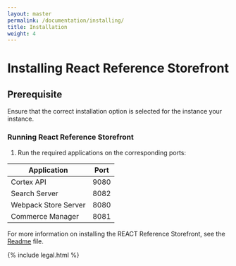 ```yaml
---
layout: master
permalink: /documentation/installing/
title: Installation
weight: 4
---
```

# Installing React Reference Storefront

## Prerequisite

Ensure that the correct installation option is selected for the instance your instance.

### Running React Reference Storefront

1. Run the required applications on the corresponding ports:

|  Application| Port|
|--|--|
|Cortex API| 9080|
|Search Server| 8082|
|Webpack Store Server|8080|
|Commerce Manager|8081|


For more information on installing the REACT Reference Storefront, see the [Readme](https://github.com/elasticpath/react-pwa-reference-storefront/blob/master/README.md) file.


{% include legal.html %}
